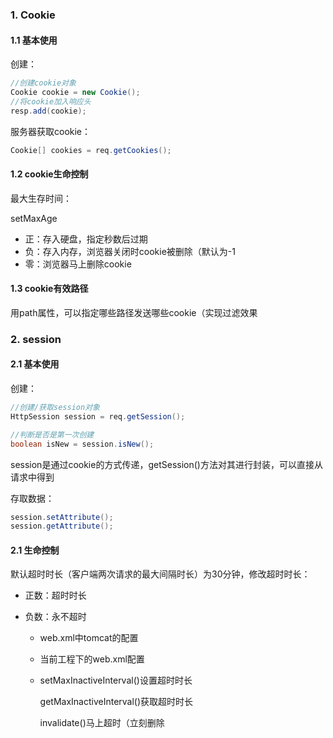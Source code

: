 ### 1. Cookie

#### 1.1 基本使用

创建：

```java
//创建cookie对象
Cookie cookie = new Cookie();
//将cookie加入响应头
resp.add(cookie);
```



服务器获取cookie：

```java
Cookie[] cookies = req.getCookies();
```



#### 1.2 cookie生命控制

最大生存时间：

setMaxAge

- 正：存入硬盘，指定秒数后过期
- 负：存入内存，浏览器关闭时cookie被删除（默认为-1
- 零：浏览器马上删除cookie



#### 1.3 cookie有效路径

用path属性，可以指定哪些路径发送哪些cookie（实现过滤效果



### 2. session

#### 2.1 基本使用

创建：

```java
//创建/获取session对象
HttpSession session = req.getSession();

//判断是否是第一次创建
boolean isNew = session.isNew();
```



session是通过cookie的方式传递，getSession()方法对其进行封装，可以直接从请求中得到



存取数据：

```java
session.setAttribute();
session.getAttribute();
```



#### 2.1 生命控制

默认超时时长（客户端两次请求的最大间隔时长）为30分钟，修改超时时长：

- 正数：超时时长

- 负数：永不超时
  - web.xml中tomcat的配置

  - 当前工程下的web.xml配置

  - setMaxInactiveInterval()设置超时时长

    getMaxInactiveInterval()获取超时时长

    invalidate()马上超时（立刻删除
